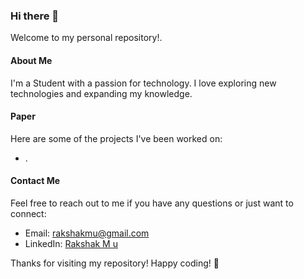 ### Hi there 👋

Welcome to my personal repository!.

#### About Me

I'm a Student with a passion for technology. I love exploring new technologies and expanding my knowledge.

#### Paper

Here are some of the projects I've been worked on:

- []().
#### Contact Me

Feel free to reach out to me if you have any questions or just want to connect:

- Email: rakshakmu@gmail.com
- LinkedIn: [Rakshak M u](https://www.linkedin.com/in/rakshak-m-u/)

Thanks for visiting my repository! Happy coding! 🚀
